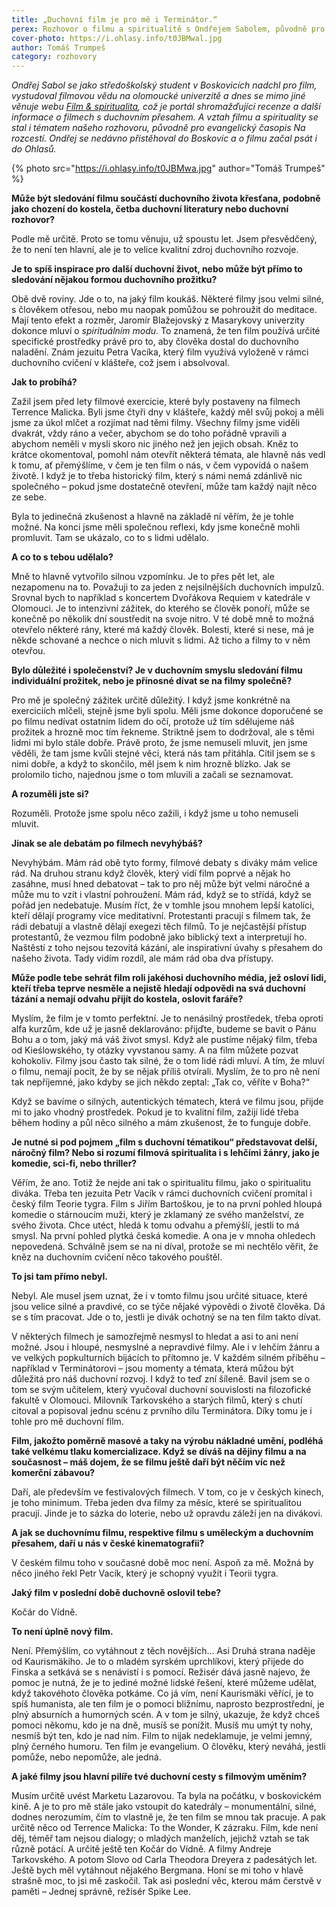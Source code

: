 ```yaml
---
title: „Duchovní film je pro mě i Terminátor.“
perex: Rozhovor o filmu a spiritualitě s Ondřejem Sabolem, původně pro evangelický časopis Na rozcestí. Ondřej se nedávno přistěhoval do Boskovic a o filmu začal psát i do Ohlasů.
cover-photo: https://i.ohlasy.info/t0JBMwal.jpg
author: Tomáš Trumpeš
category: rozhovory
---
```


*Ondřej Sabol se jako středoškolský student v Boskovicích nadchl pro film, vystudoval filmovou vědu na olomoucké univerzitě a dnes se mimo jiné věnuje webu [Film & spiritualita](http://www.filmaspiritualita.cz), což je portál shromažďující recenze a další informace o filmech s duchovním přesahem. A vztah filmu a spirituality se stal i tématem našeho rozhovoru, původně pro evangelický časopis Na rozcestí. Ondřej se nedávno přistěhoval do Boskovic a o filmu začal psát i do Ohlasů.*

{% photo src="https://i.ohlasy.info/t0JBMwa.jpg" author="Tomáš Trumpeš" %}

**Může být sledování filmu součástí duchovního života křesťana, podobně jako chození do kostela, četba duchovní literatury nebo duchovní rozhovor?**

Podle mě určitě. Proto se tomu věnuju, už spoustu let. Jsem přesvědčený, že to není ten hlavní, ale je to velice kvalitní zdroj duchovního rozvoje.

**Je to spíš inspirace pro další duchovní život, nebo může být přímo to sledování nějakou formou duchovního prožitku?**

Obě dvě roviny. Jde o to, na jaký film koukáš. Některé filmy jsou velmi silné, s člověkem otřesou, nebo mu naopak pomůžou se pohroužit do meditace. Mají tento efekt a rozměr, Jaromír Blažejovský z Masarykovy univerzity dokonce mluví o *spirituálním modu*. To znamená, že ten film používá určité specifické prostředky právě pro to, aby člověka dostal do duchovního naladění. Znám jezuitu Petra Vacíka, který film využívá vyloženě v rámci duchovního cvičení v klášteře, což jsem i absolvoval.

**Jak to probíhá?**

Zažil jsem před lety filmové exercicie, které byly postaveny na filmech Terrence Malicka. Byli jsme čtyři dny v klášteře, každý měl svůj pokoj a měli jsme za úkol mlčet a rozjímat nad těmi filmy. Všechny filmy jsme viděli dvakrát, vždy ráno a večer, abychom se do toho pořádně vpravili a abychom neměli v mysli skoro nic jiného než jen jejich obsah. Kněz to krátce okomentoval, pomohl nám otevřít některá témata, ale hlavně nás vedl k tomu, ať přemýšlíme, v čem je ten film o nás, v čem vypovídá o našem životě. I když je to třeba historický film, který s námi nemá zdánlivě nic společného – pokud jsme dostatečně otevření, může tam každý najít něco ze sebe. 

Byla to jedinečná zkušenost a hlavně na základě ní věřím, že je tohle možné. Na konci jsme měli společnou reflexi, kdy jsme konečně mohli promluvit. Tam se ukázalo, co to s lidmi udělalo.

**A co to s tebou udělalo?**

Mně to hlavně vytvořilo silnou vzpomínku. Je to přes pět let, ale nezapomenu na to. Považuji to za jeden z nejsilnějších duchovních impulzů. Srovnal bych to například s koncertem Dvořákova Requiem v katedrále v Olomouci. Je to intenzivní zážitek, do kterého se člověk ponoří, může se konečně po několik dní soustředit na svoje nitro. V té době mně to možná otevřelo některé rány, které má každý člověk. Bolesti, které si nese, má je někde schované a nechce o nich mluvit s lidmi. Až ticho a filmy to v něm otevřou.

**Bylo důležité i společenství? Je v duchovním smyslu sledování filmu individuální prožitek, nebo je přínosné dívat se na filmy společně?**

Pro mě je společný zážitek určitě důležitý. I když jsme konkrétně na exerciciích mlčeli, stejně jsme byli spolu. Měli jsme dokonce doporučené se po filmu nedívat ostatním lidem do očí, protože už tím sdělujeme náš prožitek a hrozně moc tím řekneme. Striktně jsem to dodržoval, ale s těmi lidmi mi bylo stále dobře. Právě proto, že jsme nemuseli mluvit, jen jsme věděli, že tam jsme kvůli stejné věci, která nás tam přitáhla. Cítil jsem se s nimi dobře, a když to skončilo, měl jsem k nim hrozně blízko. Jak se prolomilo ticho, najednou jsme o tom mluvili a začali se seznamovat.

**A rozuměli jste si?**

Rozuměli. Protože jsme spolu něco zažili, i když jsme u toho nemuseli mluvit.

**Jinak se ale debatám po filmech nevyhýbáš?**

Nevyhýbám. Mám rád obě tyto formy, filmové debaty s diváky mám velice rád. Na druhou stranu když člověk, který vidí film poprvé a nějak ho zasáhne, musí hned debatovat – tak to pro něj může být velmi náročné a může mu to vzít i vlastní pohroužení. Mám rád, když se to střídá, když se pořád jen nedebatuje. Musím říct, že v tomhle jsou mnohem lepší katolíci, kteří dělají programy více meditativní. Protestanti pracují s filmem tak, že rádi debatují a vlastně dělají exegezi těch filmů. To je nejčastější přístup protestantů, že vezmou film podobně jako biblický text a interpretují ho. Naštěstí z toho nejsou tezovitá kázání, ale inspirativní úvahy s přesahem do našeho života. Tady vidím rozdíl, ale mám rád oba dva přístupy.

**Může podle tebe sehrát film roli jakéhosi duchovního média, jež osloví lidi, kteří třeba teprve nesměle a nejistě hledají odpovědi na svá duchovní tázání a nemají odvahu přijít do kostela, oslovit faráře?**

Myslím, že film je v tomto perfektní. Je to nenásilný prostředek, třeba oproti alfa kurzům, kde už je jasně deklarováno: přijďte, budeme se bavit o Pánu Bohu a o tom, jaký má váš život smysl. Když ale pustíme nějaký film, třeba od Kieślowského, ty otázky vyvstanou samy. A na film můžete pozvat kohokoliv. Filmy jsou často tak silné, že o tom lidé rádi mluví. A tím, že mluví o filmu, nemají pocit, že by se nějak příliš otvírali. Myslím, že to pro ně není tak nepříjemné, jako kdyby se jich někdo zeptal: „Tak co, věříte v Boha?“

Když se bavíme o silných, autentických tématech, která ve filmu jsou, přijde mi to jako vhodný prostředek. Pokud je to kvalitní film, zažijí lidé třeba během hodiny a půl něco silného a mám zkušenost, že to funguje dobře.

**Je nutné si pod pojmem „film s duchovní tématikou“ představovat delší, náročný film? Nebo si rozumí filmová spiritualita i s lehčími žánry, jako je komedie, sci-fi, nebo thriller?**

Věřím, že ano. Totiž že nejde ani tak o spiritualitu filmu, jako o spiritualitu diváka. Třeba ten jezuita Petr Vacík v rámci duchovních cvičení promítal i český film Teorie tygra. Film s Jiřím Bartoškou, je to na první pohled hloupá komedie o stárnoucím muži, který je zklamaný ze svého manželství, ze svého života. Chce utéct, hledá k tomu odvahu a přemýšlí, jestli to má smysl. Na první pohled plytká česká komedie. A ona je v mnoha ohledech nepovedená. Schválně jsem se na ni díval, protože se mi nechtělo věřit, že kněz na duchovním cvičení něco takového pouštěl.

**To jsi tam přímo nebyl.**

Nebyl. Ale musel jsem uznat, že i v tomto filmu jsou určité situace, které jsou velice silné a pravdivé, co se týče nějaké výpovědi o životě člověka. Dá se s tím pracovat. Jde o to, jestli je divák ochotný se na ten film takto dívat.

V některých filmech je samozřejmě nesmysl to hledat a asi to ani není možné. Jsou i hloupé, nesmyslné a nepravdivé filmy. Ale i v lehčím žánru a ve velkých popkulturních bijácích to přítomno je. V každém silném příběhu – například v Terminátorovi – jsou momenty a témata, která můžou být důležitá pro náš duchovní rozvoj. I když to teď zní šíleně. Bavil jsem se o tom se svým učitelem, který vyučoval duchovní souvislosti na filozofické fakultě v Olomouci. Milovník Tarkovského a starých filmů, který s chutí citoval a popisoval jednu scénu z prvního dílu Terminátora. Díky tomu je i tohle pro mě duchovní film.

**Film, jakožto poměrně masové a taky na výrobu nákladné umění, podléhá také velkému tlaku komercializace. Když se díváš na dějiny filmu a na současnost – máš dojem, že se filmu ještě daří být něčím víc než komerční zábavou?**

Daří, ale především ve festivalových filmech. V tom, co je v českých kinech, je toho minimum. Třeba jeden dva filmy za měsíc, které se spiritualitou pracují. Jinde je to sázka do loterie, nebo už opravdu záleží jen na divákovi.

**A jak se duchovnímu filmu, respektive filmu s uměleckým a duchovním přesahem, daří u nás v české kinematografii?**

V českém filmu toho v současné době moc není. Aspoň za mě. Možná by něco jiného řekl Petr Vacík, který je schopný využít i Teorii tygra.

**Jaký film v poslední době duchovně oslovil tebe?**

Kočár do Vídně.

**To není úplně nový film.**

Není. Přemýšlím, co vytáhnout z těch novějších… Asi Druhá strana naděje od Kaurismäkiho. Je to o mladém syrském uprchlíkovi, který přijede do Finska a setkává se s nenávistí i s pomocí. Režisér dává jasně najevo, že pomoc je nutná, že je to jediné možné lidské řešení, které můžeme udělat, když takovéhoto člověka potkáme. Co já vím, není Kaurismäki věřící, je to spíš humanista, ale ten film je o pomoci bližnímu, naprosto bezprostřední, je plný absurních a humorných scén. A v tom je silný, ukazuje, že když chceš pomoci někomu, kdo je na dně, musíš se ponížit. Musíš mu umýt ty nohy, nesmíš být ten, kdo je nad ním. Film to nijak nedeklamuje, je velmi jemný, plný černého humoru. Ten film je evangelium. O člověku, který neváhá, jestli pomůže, nebo nepomůže, ale jedná.

**A jaké filmy jsou hlavní pilíře tvé duchovní cesty s filmovým uměním?**

Musím určitě uvést Marketu Lazarovou. Ta byla na počátku, v boskovickém kině. A je to pro mě stále jako vstoupit do katedrály – monumentální, silné, dodnes nerozumím, čím to vlastně je, že ten film se mnou tak pracuje. A pak určitě něco od Terrence Malicka: To the Wonder, K zázraku. Film, kde není děj, téměř tam nejsou dialogy; o mladých manželích, jejichž vztah se tak různě potácí. A určitě ještě ten Kočár do Vídně. A filmy Andreje Tarkovského. A potom Slovo od Carla Theodora Dreyera z padesátých let. Ještě bych měl vytáhnout nějakého Bergmana. Honí se mi toho v hlavě strašně moc, to jsi mě zaskočil. Tak asi poslední věc, kterou mám čerstvě v paměti – Jednej správně, režisér Spike Lee.
